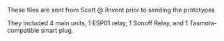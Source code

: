 These files are sent from Scott @ iInvent prior to sending the prototypes

They included 4 main units, 1 ESP01 relay, 1 Sonoff Relay, and 1 Tasmota-compatible smart plug.
